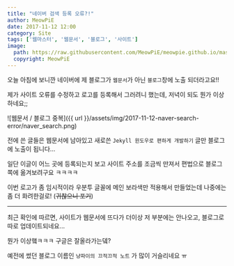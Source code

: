 ```yaml
---
title: "네이버 검색 등록 오류?!"
author: MeowPiE
date: 2017-11-12 12:00
category: Site
tags: ['웹마스터', '웹문서', '블로그', '사이트']
image:
  path: https://raw.githubusercontent.com/MeowPiE/meowpie.github.io/master/assets/img/2017-11-12-naver-search-error/webmaster.png
  copyright: MeowPiE
---
```


오늘 아침에 보니깐 네이버에 제 블로그가 `웹문서`가 아닌 `블로그`창에 노출 되더라고요!!

제가 사이트 오류를 수정하고 로고를 등록해서 그러려니 했는데, 저녁이 되도 뭔가 이상하네요;;

![웹문서 / 블로그 중복]({{ url }}/assets/img/2017-11-12-naver-search-error/naver_search.png)

전에 쓴 글들은 웹문서에 남아있고 새로쓴 `Jekyll 윈도우로 편하게 개발하기` 글만 블로그에 노출이 됩니다...

일단 이글이 어느 곳에 등록되는지 보고 사이트 주소를 조금씩 만져서 편법으로 블로그쪽에 옮겨보려구요 ㅋㅋㅋㅋ

이번 로고가 좀 임시적이라 우분투 글꼴에 메인 보라색만 적용해서 만들었는데 나중에는 좀 더 화려한걸로! (~~귀찮으니 포기~~)

---

최근 확인에 따르면, 사이트가 웹문서에 뜨다가 더이상 저 부분에는 안나오고, 블로그로 따로 업데이트되네요...

뭔가 이상햌ㅋㅋㅋ 구글은 잘올라가는뎈?

예전에 썼던 블로그 이름인 `냥파이의 끄적끄적 노트` 가 많이 거슬리네요 ㅠ
